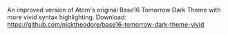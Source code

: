 An improved version of Atom's original Base16 Tomorrow Dark Theme with more vivid syntax highlighting.
Download: https://github.com/nicktheodore/base16-tomorrow-dark-theme-vivid
